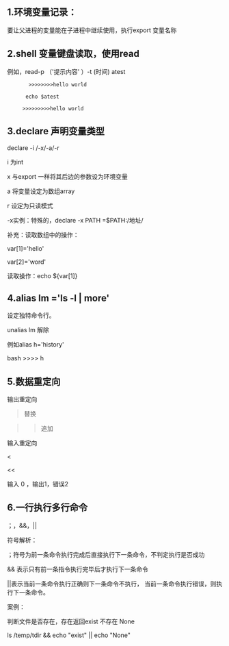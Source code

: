 
##  1.环境变量记录：

要让父进程的变量能在子进程中继续使用，执行export 变量名称

## 2.shell 变量键盘读取，使用read 

例如，read-p （'提示内容' ）-t (时间)  atest  

           >>>>>>>>hello world 

          echo $atest

         >>>>>>>>>hello world

## 3.declare 声明变量类型

 declare  -i /-x/-a/-r  

i 为int 

x   与export 一样将其后边的参数设为环境变量

a  将变量设定为数组array 

r  设定为只读模式

-x实例：特殊的，declare -x PATH =$PATH:/地址/

补充：读取数组中的操作：

var[1]='hello'

var[2]='word'

读取操作：echo ${var[1]}

## 4.alias  lm ='ls -l | more'

设定独特命令行。

unalias lm  解除

例如alias h='history'

bash >>>> h 

## 5.数据重定向 

输出重定向

> 替换

>> 追加

输入重定向

<

<<

输入 0  ，输出1，错误2

## 6.一行执行多行命令

；，&&，||

符号解析：

；符号为前一条命令执行完成后直接执行下一条命令，不判定执行是否成功

&& 表示只有前一条指令执行完毕后才执行下一条命令

||表示当前一条命令执行正确则下一条命令不执行， 当前一条命令执行错误，则执行下一条命令。

案例：

判断文件是否存在，存在返回exist 不存在 None

ls /temp/tdir  && echo "exist" || echo "None"




